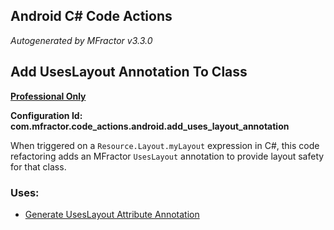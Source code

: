 ## Android C# Code Actions
*Autogenerated by MFractor v3.3.0*
## Add UsesLayout Annotation To Class

**[Professional Only](https://www.mfractor.com/buy?utm_source=docs&utm_medium=professional_only)**

**Configuration Id: com.mfractor.code_actions.android.add_uses_layout_annotation**

When triggered on a `Resource.Layout.myLayout` expression in C#, this code refactoring adds an MFractor `UsesLayout` annotation to provide layout safety for that class.


### Uses:

 * [Generate UsesLayout Attribute Annotation](/code-generation/csharp/android.md#generate-useslayout-attribute-annotation)


